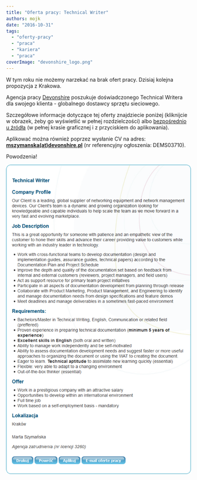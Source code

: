```yaml
---
title: "Oferta pracy: Technical Writer"
authors: mojk
date: "2016-10-31"
tags:
  - "oferty-pracy"
  - "praca"
  - "kariera"
  - "praca"
coverImage: "devonshire_logo.png"
---
```


W tym roku nie możemy narzekać na brak ofert pracy. Dzisiaj kolejna propozycja z
Krakowa.

Agencja pracy [Devonshire](http://www.devonshire.pl/) poszukuje doświadczonego
Technical Writera dla swojego klienta - globalnego dostawcy sprzętu sieciowego.

Szczegółowe informacje dotyczące tej oferty znajdziecie poniżej (kliknijcie w
obrazek, żeby go wyświetlić w pełnej rozdzielczości) albo
[bezpośrednio u źródła](http://www.devonshire.pl/vacatures/vacature-technical-writer-608612-71.html)
(w pełnej krasie graficznej i z przyciskiem do aplikowania).

Aplikować można również poprzez wysłanie CV na adres:
[**mszymanska(at)devonshire.pl**](mailto:mszymanska@devonshire.pl) (nr
referencyjny ogłoszenia: DEMS03710).

Powodzenia!

[![devonshire_tech_writer](images/devonshire_tech_writer.png)](http://techwriter.pl/wp-content/uploads/2016/10/devonshire_tech_writer.png)
